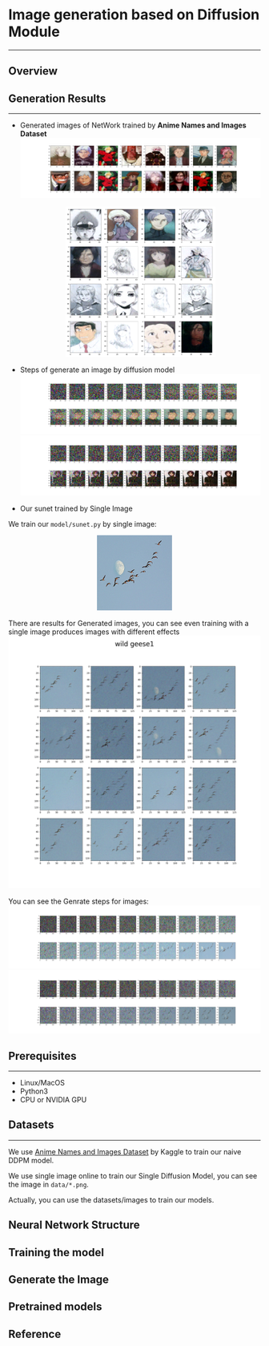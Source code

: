 # Image generation based on Diffusion Module
***
## Overview

## Generation Results 
*** 
- Generated images of NetWork trained by **Anime Names and Images Dataset**
  ![Generated images](imgs/Gen1.png)
  <div align=center><img width="300" height="300" src="imgs/Gen2.png"/></div>
- Steps of generate an image by diffusion model
  ![Gen Step](imgs/Step1.png)
  ![Gen Step](imgs/Step2.png)

- Our sunet trained by Single Image 

We train our `model/sunet.py` by single image: 
  <div align=center><img width="150" height="150" src="imgs/geese2.png"/></div>

There are results for Generated images, you can see even training with a single image produces images with different effects
  ![](imgs/geese1.png)

You can see the Genrate steps for images:
  ![](imgs/Step3.png)
  ![](imgs/Step4.png)

## Prerequisites
***
- Linux/MacOS 
- Python3
- CPU or NVIDIA GPU

## Datasets 
***
We use  [Anime Names and Images Dataset](https://www.kaggle.com/datasets/shanmukh05/anime-names-and-image-generation) by Kaggle to train our naive DDPM model.

We use single image online to train our Single Diffusion Model, you can see the image in `data/*.png`. 

Actually, you can use the datasets/images to train our models.

## Neural Network Structure

## Training the model

## Generate the Image

## Pretrained models

## Reference 